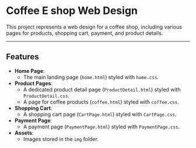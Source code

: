 # Coffee E shop Web Design

This project represents a web design for a coffee shop, including various pages for products, shopping cart, payment, and product details.

---

## Features

- **Home Page**:
  - The main landing page (`home.html`) styled with `home.css`.
- **Product Pages**:
  - A dedicated product detail page (`ProductDetail.html`) styled with `ProductDetail.css`.
  - A page for coffee products (`coffee.html`) styled with `coffee.css`.
- **Shopping Cart**:
  - A shopping cart page (`CartPage.html`) styled with `CartPage.css`.
- **Payment Page**:
  - A payment page (`PaymentPage.html`) styled with `PaymentPage.css`.
- **Assets**:
  - Images stored in the `img` folder.

